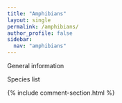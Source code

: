 ```yaml
---
title: "Amphibians"
layout: single
permalink: /amphibians/
author_profile: false
sidebar:
  nav: "amphibians"
---
```


General information

Species list

{% include comment-section.html %}
